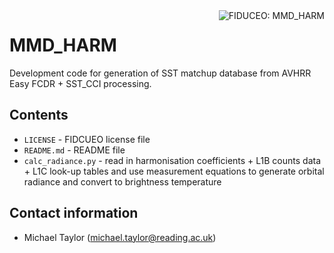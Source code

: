 
<img alt="FIDUCEO: MMD_HARM" align="right" src="http://www.fiduceo.eu/sites/default/files/FIDUCEO-logo.png">

# MMD_HARM

Development code for generation of SST matchup database from AVHRR Easy FCDR + SST_CCI processing.

## Contents

* `LICENSE` - FIDCUEO license file
* `README.md` - README file
* `calc_radiance.py` - read in harmonisation coefficients + L1B counts data + L1C look-up tables and use measurement equations to generate orbital radiance and convert to brightness temperature

## Contact information

* Michael Taylor (michael.taylor@reading.ac.uk)



